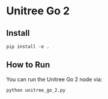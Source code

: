 # Unitree Go 2

## Install
```
pip install -e . 

```
## How to Run
You can run the Unitree Go 2 node via:
```
python unitree_go_2.py
```
